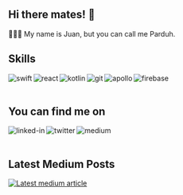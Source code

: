 ## Hi there mates! 👋
🧑🏽‍💻 My name is Juan, but you can call me Parduh.  

<!--I'm an indie full-stack developer and content creator building my version of the digital world one step at a time. All coding projects are built from the ground up, from planning and designing all the way to solving real-life problems with code. All video content is built the same way, from ideation and planning, all the way to finalizing the content with artistic touches. -->

## Skills
<img align="left" alt="swift" src="https://img.shields.io/badge/swift-F54A2A?style=for-the-badge&logo=swift&logoColor=white" />
<img align="left" alt="react" src="https://img.shields.io/badge/java-%23ED8B00.svg?style=for-the-badge&logo=openjdk&logoColor=white" />
<img align="left" alt="kotlin" src="https://img.shields.io/badge/kotlin-%237F52FF.svg?style=for-the-badge&logo=kotlin&logoColor=white" />
<img align="left" alt="git" src="https://img.shields.io/badge/git-%23F05033.svg?style=for-the-badge&logo=git&logoColor=white" />
<img align="left" alt="apollo" src="https://img.shields.io/badge/-Apollo%20GraphQL-311C87?style=for-the-badge&logo=apollo-graphql" />
<img align="left" alt="firebase" src="https://img.shields.io/badge/firebase-%23039BE5.svg?style=for-the-badge&logo=firebase" />
<br>
<br>

<!--
![Github Stats](https://github-readme-stats.vercel.app/api?username=elparduh&count_private=true&show_icons=true&include_all_commits=true)
![Top Langs](https://github-readme-stats.vercel.app/api/top-langs/?username=elparduh&hide=TeX&layout=compact)-->

## You can find me on

[<img align="left" alt="linked-in" src="https://img.shields.io/badge/LinkedIn-0077B5?style=for-the-badge&logo=linkedin&logoColor=white" />](https://www.linkedin.com/in/jtvicente)
[<img align="left" alt="twitter" src="https://img.shields.io/badge/Twitter-1DA1F2?style=for-the-badge&logo=twitter&logoColor=white" />](https://twitter.com/theparduh)
[<img align="left" alt="medium" src="https://img.shields.io/badge/Medium-12100E?style=for-the-badge&logo=medium&logoColor=white" />](https://medium.com/@theparduh)
<br>
<br>

## Latest Medium Posts
<a target="_blank" href="https://github-readme-medium-recent-article.vercel.app/medium/@theparduh/0"><img src="https://github-readme-medium-recent-article.vercel.app/medium/@theparduh/0" alt="Latest medium article">



